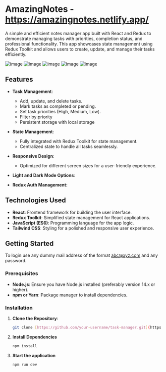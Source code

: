 # AmazingNotes - https://amazingnotes.netlify.app/

A simple and efficient notes manager app built with React and Redux to demonstrate managing tasks with priorities, completion status, and professional functionality. This app showcases state management using Redux Toolkit and allows users to create, update, and manage their tasks efficiently. 

![image](https://github.com/user-attachments/assets/d3768671-eb9e-450d-a9cd-64e8c7835023)
![image](https://github.com/user-attachments/assets/6451c97d-12cc-4ad0-8944-58e7b5125117)
![image](https://github.com/user-attachments/assets/c3a05c60-f0ae-4841-9576-0e74fff61775)
![image](https://github.com/user-attachments/assets/9dedc819-34e2-4115-ad1f-c58caab7912a)
![image](https://github.com/user-attachments/assets/98052b2a-06fc-40f1-a6f2-bc08580ad13c)


## Features

- **Task Management**:
  - Add, update, and delete tasks.
  - Mark tasks as completed or pending.
  - Set task priorities (High, Medium, Low).
  - Filter by priority
  - Persistent storage with local storage

- **State Management**:
  - Fully integrated with Redux Toolkit for state management.
  - Centralized state to handle all tasks seamlessly.

- **Responsive Design**:
  - Optimized for different screen sizes for a user-friendly experience.

- **Light and Dark Mode Options**:

- **Redux Auth Management**:

## Technologies Used

- **React**: Frontend framework for building the user interface.
- **Redux Toolkit**: Simplified state management for React applications.
- **JavaScript (ES6)**: Programming language for the app logic.
- **Tailwind CSS**: Styling for a polished and responsive user experience.

## Getting Started

To login use any dummy mail address of the format abc@xyz.com and any password.

### Prerequisites

- **Node.js**: Ensure you have Node.js installed (preferably version 14.x or higher).
- **npm or Yarn**: Package manager to install dependencies.

### Installation

1. **Clone the Repository**:
   ```bash
   git clone [https://github.com/your-username/task-manager.git](https://github.com/Raltoos/ToDo-)
   ```

2. **Install Dependencies**
   ```bash
   npm install
   ```

3. **Start the application** 
   ```bash
   npm run dev
   ```
   
